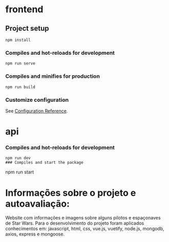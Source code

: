 # frontend

## Project setup
```
npm install
```

### Compiles and hot-reloads for development
```
npm run serve
```

### Compiles and minifies for production
```
npm run build
```

### Customize configuration
See [Configuration Reference](https://cli.vuejs.org/config/).

# api

### Compiles and hot-reloads for development
```
npm run dev
### Compiles and start the package
```
npm run start

# Informações sobre o projeto e autoavaliação:

Website com informações e imagens sobre alguns pilotos e espaçonaves de Star Wars.
Para o desenvolvimento do projeto foram aplicados conhecimentos em:
javascript, html, css, vue.js, vuetify, node.js, mongodb, axios, express e mongoose.